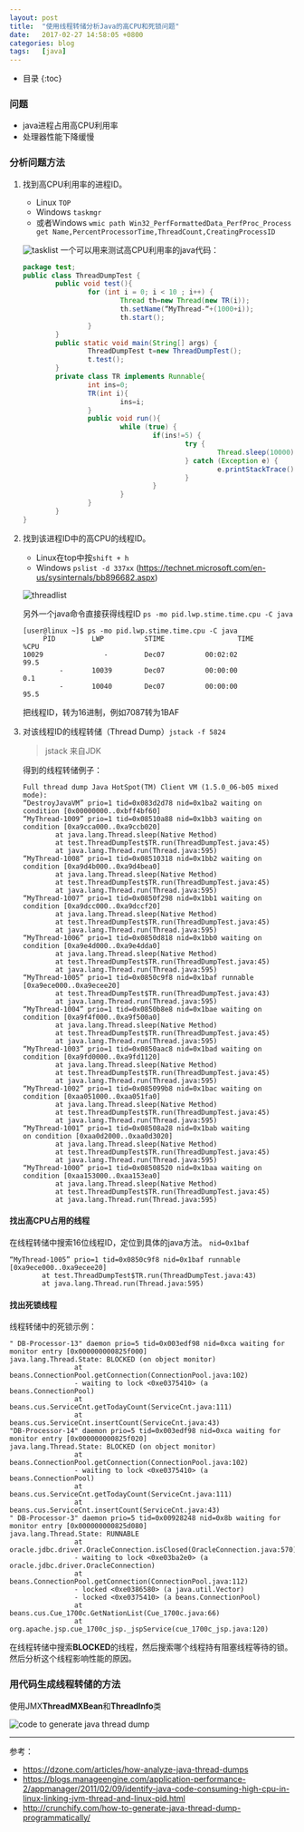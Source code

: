 ```yaml
---
layout: post
title:  "使用线程转储分析Java的高CPU和死锁问题"
date:   2017-02-27 14:58:05 +0800
categories: blog
tags:   [java]
---
```


* 目录
{:toc}

### 问题

- java进程占用高CPU利用率
- 处理器性能下降缓慢

### 分析问题方法

1. 找到高CPU利用率的进程ID。 

    - Linux `TOP`   
    - Windows  `taskmgr` 
    - 或者Windows `wmic path Win32_PerfFormattedData_PerfProc_Process get Name,PercentProcessorTime,ThreadCount,CreatingProcessID`
    
    ![tasklist](/images/td.png)
    一个可以用来测试高CPU利用率的java代码：

    ```java
    package test;
    public class ThreadDumpTest {
            public void test(){
                    for (int i = 0; i < 10 ; i++) {
                            Thread th=new Thread(new TR(i));
                            th.setName(“MyThread-“+(1000+i));
                            th.start();
                    }
            }
            public static void main(String[] args) {
                    ThreadDumpTest t=new ThreadDumpTest();
                    t.test();
            }
            private class TR implements Runnable{
                    int ins=0;
                    TR(int i){
                            ins=i;
                    }
                    public void run(){
                            while (true) {
                                    if(ins!=5) {
                                            try {
                                                    Thread.sleep(10000);
                                            } catch (Exception e) {
                                                    e.printStackTrace();
                                            }
                                    }
                            }
                    }
            }
    }
    ```    
    
2. 找到该进程ID中的高CPU的线程ID。

    - Linux在top中按`shift + h`  
    - Windows  `pslist -d 337xx` (<https://technet.microsoft.com/en-us/sysinternals/bb896682.aspx>)

    ![threadlist](/images/tdth.png)
    
    另外一个java命令直接获得线程ID `ps -mo pid.lwp.stime.time.cpu -C java` 
    
    ```shell
    [user@linux ~]$ ps -mo pid.lwp.stime.time.cpu -C java
         PID         LWP          STIME                  TIME        %CPU
    10029               -         Dec07          00:02:02           99.5
             -       10039        Dec07          00:00:00              0.1
             -       10040        Dec07          00:00:00           95.5
    ```  
    
    把线程ID，转为16进制，例如7087转为1BAF

3. 对该线程ID的线程转储（Thread Dump）`jstack -f 5824`  
    
    > jstack 来自JDK
    
    得到的线程转储例子：
    
    ```log
    Full thread dump Java HotSpot(TM) Client VM (1.5.0_06-b05 mixed mode):
    “DestroyJavaVM” prio=1 tid=0x083d2d78 nid=0x1ba2 waiting on condition [0x00000000..0xbff4bf60]
    “MyThread-1009” prio=1 tid=0x08510a88 nid=0x1bb3 waiting on condition [0xa9cca000..0xa9ccb020]
            at java.lang.Thread.sleep(Native Method)                                             
            at test.ThreadDumpTest$TR.run(ThreadDumpTest.java:45)                   
            at java.lang.Thread.run(Thread.java:595)                                             
    “MyThread-1008” prio=1 tid=0x08510318 nid=0x1bb2 waiting on condition [0xa9d4b000..0xa9d4bea0]
            at java.lang.Thread.sleep(Native Method)                                             
            at test.ThreadDumpTest$TR.run(ThreadDumpTest.java:45)                                
            at java.lang.Thread.run(Thread.java:595)                                             
    “MyThread-1007” prio=1 tid=0x0850f298 nid=0x1bb1 waiting on condition [0xa9dcc000..0xa9dccf20]
            at java.lang.Thread.sleep(Native Method)                                             
            at test.ThreadDumpTest$TR.run(ThreadDumpTest.java:45)                                
            at java.lang.Thread.run(Thread.java:595)                                             
    “MyThread-1006” prio=1 tid=0x0850d818 nid=0x1bb0 waiting on condition [0xa9e4d000..0xa9e4dda0]
            at java.lang.Thread.sleep(Native Method)                                             
            at test.ThreadDumpTest$TR.run(ThreadDumpTest.java:45)                                
            at java.lang.Thread.run(Thread.java:595)                                             
    “MyThread-1005” prio=1 tid=0x0850c9f8 nid=0x1baf runnable [0xa9ece000..0xa9ecee20]
            at test.ThreadDumpTest$TR.run(ThreadDumpTest.java:43)                    
            at java.lang.Thread.run(Thread.java:595)                                 
    “MyThread-1004” prio=1 tid=0x0850b8e8 nid=0x1bae waiting on condition [0xa9f4f000..0xa9f500a0]
            at java.lang.Thread.sleep(Native Method)                                             
            at test.ThreadDumpTest$TR.run(ThreadDumpTest.java:45)                                
            at java.lang.Thread.run(Thread.java:595)                                             
    “MyThread-1003” prio=1 tid=0x0850aac8 nid=0x1bad waiting on condition [0xa9fd0000..0xa9fd1120]
            at java.lang.Thread.sleep(Native Method)                                             
            at test.ThreadDumpTest$TR.run(ThreadDumpTest.java:45)                                
            at java.lang.Thread.run(Thread.java:595)                                             
    “MyThread-1002” prio=1 tid=0x085099b8 nid=0x1bac waiting on condition [0xaa051000..0xaa051fa0]
            at java.lang.Thread.sleep(Native Method)                                             
            at test.ThreadDumpTest$TR.run(ThreadDumpTest.java:45)                                
            at java.lang.Thread.run(Thread.java:595)                                             
    “MyThread-1001” prio=1 tid=0x08508a28 nid=0x1bab waiting
    on condition [0xaa0d2000..0xaa0d3020]
            at java.lang.Thread.sleep(Native Method)                                             
            at test.ThreadDumpTest$TR.run(ThreadDumpTest.java:45)
            at java.lang.Thread.run(Thread.java:595)
    “MyThread-1000” prio=1 tid=0x08508520 nid=0x1baa waiting on condition [0xaa153000..0xaa153ea0]
            at java.lang.Thread.sleep(Native Method)
            at test.ThreadDumpTest$TR.run(ThreadDumpTest.java:45)
            at java.lang.Thread.run(Thread.java:595)

    ```

#### 找出高CPU占用的线程

在线程转储中搜索16位线程ID，定位到具体的java方法。 `nid=0x1baf `

```log
“MyThread-1005” prio=1 tid=0x0850c9f8 nid=0x1baf runnable [0xa9ece000..0xa9ecee20]
        at test.ThreadDumpTest$TR.run(ThreadDumpTest.java:43)                    
        at java.lang.Thread.run(Thread.java:595)       
```

#### 找出死锁线程

线程转储中的死锁示例：

```log
" DB-Processor-13" daemon prio=5 tid=0x003edf98 nid=0xca waiting for monitor entry [0x000000000825f000]
java.lang.Thread.State: BLOCKED (on object monitor)
                at beans.ConnectionPool.getConnection(ConnectionPool.java:102)
                - waiting to lock <0xe0375410> (a beans.ConnectionPool)
                at beans.cus.ServiceCnt.getTodayCount(ServiceCnt.java:111)
                at beans.cus.ServiceCnt.insertCount(ServiceCnt.java:43)
"DB-Processor-14" daemon prio=5 tid=0x003edf98 nid=0xca waiting for monitor entry [0x000000000825f020]
java.lang.Thread.State: BLOCKED (on object monitor)
                at beans.ConnectionPool.getConnection(ConnectionPool.java:102)
                - waiting to lock <0xe0375410> (a beans.ConnectionPool)
                at beans.cus.ServiceCnt.getTodayCount(ServiceCnt.java:111)
                at beans.cus.ServiceCnt.insertCount(ServiceCnt.java:43)
" DB-Processor-3" daemon prio=5 tid=0x00928248 nid=0x8b waiting for monitor entry [0x000000000825d080]
java.lang.Thread.State: RUNNABLE
                at oracle.jdbc.driver.OracleConnection.isClosed(OracleConnection.java:570)
                - waiting to lock <0xe03ba2e0> (a oracle.jdbc.driver.OracleConnection)
                at beans.ConnectionPool.getConnection(ConnectionPool.java:112)
                - locked <0xe0386580> (a java.util.Vector)
                - locked <0xe0375410> (a beans.ConnectionPool)
                at beans.cus.Cue_1700c.GetNationList(Cue_1700c.java:66)
                at org.apache.jsp.cue_1700c_jsp._jspService(cue_1700c_jsp.java:120)
```

在线程转储中搜索**BLOCKED**的线程，然后搜索哪个线程持有阻塞线程等待的锁。然后分析这个线程影响性能的原因。


### 用代码生成线程转储的方法

使用JMX**ThreadMXBean**和**ThreadInfo**类

![code to generate java thread dump](/images/Generate-Java-Thread-Dump-Programmatically.png)

---

参考：                                   

- <https://dzone.com/articles/how-analyze-java-thread-dumps>
- <https://blogs.manageengine.com/application-performance-2/appmanager/2011/02/09/identify-java-code-consuming-high-cpu-in-linux-linking-jvm-thread-and-linux-pid.html>
- <http://crunchify.com/how-to-generate-java-thread-dump-programmatically/>